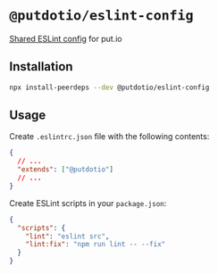 # `@putdotio/eslint-config`

[Shared ESLint config](https://eslint.org/docs/developer-guide/shareable-configs) for put.io

## Installation

```bash
npx install-peerdeps --dev @putdotio/eslint-config
```

## Usage

Create `.eslintrc.json` file with the following contents:

```json
{
  // ...
  "extends": ["@putdotio"]
  // ...
}
```

Create ESLint scripts in your `package.json`:

```json
{
  "scripts": {
    "lint": "eslint src",
    "lint:fix": "npm run lint -- --fix"
  }
}
```
